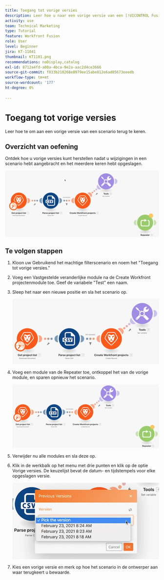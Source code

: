 ```yaml
---
title: Toegang tot vorige versies
description: Leer hoe u naar een vorige versie van een [!UICONTROL Fusion] -scenario terugkeert.
activity: use
team: Technical Marketing
type: Tutorial
feature: Workfront Fusion
role: User
level: Beginner
jira: KT-11041
thumbnail: KT1101.png
recommendations: noDisplay,catalog
exl-id: 8712a4fd-a00a-4bca-9e2a-aac2d4ce3666
source-git-commit: f033b210268e8979ee15abe812e6ad85673eeedb
workflow-type: tm+mt
source-wordcount: '177'
ht-degree: 0%

---
```


# Toegang tot vorige versies

Leer hoe te om aan een vorige versie van een scenario terug te keren.

## Overzicht van oefening

Ontdek hoe u vorige versies kunt herstellen nadat u wijzigingen in een scenario hebt aangebracht en het meerdere keren hebt opgeslagen.

![ Beeld van de Versies van de Toegang Vorige 1 ](../12-exercises/assets/accessing-previous-versions-walkthrough-1.png)

## Te volgen stappen

1. Kloon uw Gebruikend het machtige filterscenario en noem het &quot;Toegang tot vorige versies.&quot;
1. Voeg een Vastgestelde veranderlijke module na de Create Workfront projectenmodule toe. Geef de variabele &quot;Test&quot; een naam.
1. Sleep het naar een nieuwe positie en sla het scenario op.

   ![ Beeld van de Versies van de Toegang Vorige 2 ](../12-exercises/assets/accessing-previous-versions-walkthrough-2.png)

1. Voeg een module van de Repeater toe, ontkoppel het van de vorige module, en sparen opnieuw het scenario.

   ![ toegang Vorige Versies Beeld 3 ](../12-exercises/assets/accessing-previous-versions-walkthrough-3.png)

1. Verwijder nu alle modules en sla deze op.
1. Klik in de werkbalk op het menu met drie punten en klik op de optie Vorige versies. De keuzelijst bevat de datum- en tijdstempels voor elke opgeslagen versie.

   ![ Beeld van de Toegang Vorige Versies 4 ](../12-exercises/assets/accessing-previous-versions-walkthrough-4.png)

1. Kies een vorige versie en merk op hoe het scenario in de ontwerper aan waar terugkeert u bewaarde.
